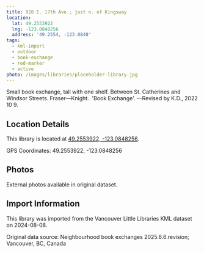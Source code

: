 ```yaml
---
title: 928 E. 17th Ave.; just n. of Kingsway
location:
  lat: 49.2553922
  lng: -123.0848256
  address: '49.2554, -123.0848'
tags:
  - kml-import
  - outdoor
  - book-exchange
  - red-marker
  - active
photo: /images/libraries/placeholder-library.jpg
---
```

Small book exchange, tall with one shelf.
Between St. Catherines and Windsor Streets. Fraser—Knight.  'Book Exchange'.
—Revised by K.D., 2022 10 9.

## Location Details

This library is located at [49.2553922, -123.0848256](https://www.google.com/maps?q=49.2553922,-123.0848256).

GPS Coordinates: 49.2553922, -123.0848256

## Photos

External photos available in original dataset.

## Import Information

This library was imported from the Vancouver Little Libraries KML dataset on 2024-08-08.

Original data source: Neighbourhood book exchanges 2025.8.6.revision; Vancouver, BC, Canada
